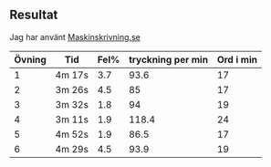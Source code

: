 ## Resultat
Jag har använt [Maskinskrivning.se](https://maskinskrivning.se/)

| Övning | Tid | Fel% | tryckning per min | Ord i min |
| ------ | --- | ---- | ----------------- | --------- |
| 1      | 4m 17s | 3.7 | 93.6            | 17 |
| 2      | 3m 26s | 4.5 | 85              | 17 |
| 3      | 3m 32s | 1.8 | 94              | 19 |
| 4      | 3m 11s | 1.9 | 118.4           | 24 |
| 5      | 4m 52s | 1.9 | 86.5            | 17 |
| 6      | 4m 29s | 4.5 | 93.9            | 19 |